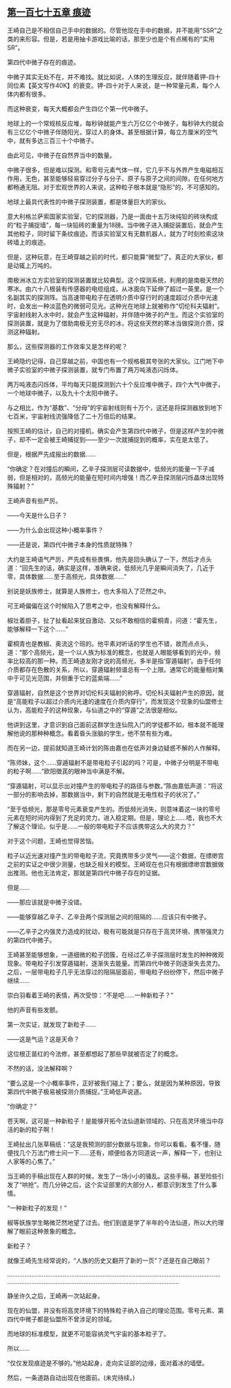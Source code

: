 ## [第一百七十五章 痕迹](https://www.xxbiquge.com/11_11207/9165880.html)


  王崎自己是不相信自己手中的数据的。尽管他现在手中的数据，并不能用“SSR”之类的来形容。但是，若是用抽卡游戏比喻的话，那至少也是个有点稀有的“实用SR”。

  第四代中微子存在的痕迹。

  中微子其实无处不在，并不难找。就比如说，人体的生理反应，就伴随着钾-四十同位素【英文写作40K】的衰变。钾-四十对于人来说，是一种常量元素，每个人体内都有很多。

  而这种衰变，每天大概都会产生四亿个第一代中微子。

  地球上的一个常规核反应堆，每秒钟就能产生六万亿亿个中微子，每秒钟大约就会有三亿亿个中微子伴随阳光，穿过人的身体。甚至根据计算，每立方厘米的空气中，就有多达三百三十个中微子。

  由此可见，中微子在自然界当中的数量。

  中微子很多，但是难以探测。和零号元素气体一样，它几乎不与外界产生电磁相互作用，无色，甚至能够轻易穿过分子与分子、原子与原子之间的间隙，在任何地方都畅通无阻。对于宏观世界的人来说，这种粒子根本就是“隐形”的，不可感知的。

  地球上最具代表性的中微子探测装置，都是体量巨大的家伙。

  意大利格兰萨索国家实验室，它的探测器，乃是一面由十五万块纯铅的砖块构成的“粒子捕捉墙”，每一块铅砖的重量为18磅。当中微子进入捕捉装置后，就会产生其他粒子，同时留下条纹痕迹。而该实验室又有无数机器人，就为了时刻检索这块砖墙上的痕迹。

  但是，这种玩意，在王崎穿越之前的时代，都只能算“微型”了。真正的大家伙，都是动辄上万吨的。

  南极洲冰立方实验室的探测装置就比较典型。这个探测系统，利用的是南极天然的寒冰。由六十八根装有传感器的电缆组成，从冰面向下延伸了超过一英里。是一个名副其实的探测阵。当高速带电粒子在透明介质中穿行时的速度超过介质中光速时，会发出一种淡蓝色的微弱可见光。这种光在地球上就被称作“切伦科夫辐射”。宇宙射线射入水中时，就会产生这种辐射，并伴随中微子的产生。而这个实验室的探测装置，就是为了借助南极无穷无尽的冰，将这些天然的寒冰当做探测介质，探测这种辐射。

  那么，这些探测器的工作效率又是怎样的呢？

  王崎隐约记得，自己穿越之前，中国也有一个规格极其夸张的大家伙。江门地下中微子实验室的中微子探测装置，就专门布置了两万吨液态闪烁体。

  两万吨液态闪烁体，平均每天只能探测到六十个反应堆中微子，四个大气中微子，一个地球中微子，以及九十个太阳中微子。

  与之相比，作为“基数”、“分母”的宇宙射线则有十万个，这还是将探测器放到地下七百米，宇宙射线流强降低了二十万倍后的结果。

  按照王崎的估计，自己的对撞机，确实会产生第四代中微子，但是这样产生的中微子，却不一定会被王崎捕捉到——至少一次就捕捉到的概率，实在是太低了。

  但是，根据严先成报出的数据……

  “你确定？在对撞后的瞬间，乙辛子探测层可读数据中，低频光的能量一下子减弱，但是相对的，高频光的能量在短时间内增强！而乙辛丑探测层闪烁晶体出现特殊辐射？”

  王崎声音有些严厉。

  ——今天是什么日子？

  ——为什么会出现这种小概率事件？

  ——还是说，第四代中微子本身的性质就特殊？

  大约是王崎语气严厉，严先成有些畏惧，他先是回头确认了一下，然后才点头道：“回先生的话，确实是这样，准确来说，低频光几乎是瞬间消失了，几近于零，具体数据……至于高频光，具体数据……”

  别说是妖族修士，就算是人族修士，也大多陷入了茫然之中。

  可王崎偏偏在这个时候陷入了思考之中，也没有解释什么。

  椒壮着胆子，扯了扯看起来犹自激动、又似不敢相信的霍桐青，问道：“霍先生，能够解释一下这个……”

  霍桐青也是教椒、奥流这个班的。他平素对听话的学生也不错，故而点点头，道：“那个高频光，是一个以人族为标准的概念，也就是人眼能够看到的光中，频率比较高的那一种。而王崎道友刚才说的高频光，多半是指‘穿遁辐射’。由于任何介质都存在色散的关系，所以，穿遁辐射频谱总有一个上限。通常它的能量相对集中于可见光范围，并侧重于它的蓝紫端……”

  穿遁辐射，自然是这个世界对切伦科夫辐射的称呼。切伦科夫辐射产生的原因，就是“高能粒子以超过介质内光速的速度在介质内穿行”，而发现这个现象的仙盟修士认为，高能粒子的这种现象，与仙道之中的“穿遁”之法很是相似。

  他讲到这里，才意识到自己面前这群学生连仙院入门的学徒都不如，根本就不能理解他说的那种种概念。看着昏头涨脑的学生，他不禁有些为难。

  而在另一边，提前就知道王崎计划的陈由嘉也在低声对身边疑惑不解的人作解释。

  “陈师妹，这个……穿遁辐射不是带电粒子引起的吗？可是，中微子分明是不带电的粒子啊……”欧阳徵芪的眼神当中满是不解。

  “穿遁辐射，可以显示出对撞产生的带电粒子的路径与参数。”陈由嘉低声道：“将这一部分的影响去掉，那数据当中，剩下的自然就是无电性粒子的状况了。”

  “至于低频光，那是零号元素衰变产生的。而低频光消失，则意味着这一块的零号元素在短时间内得到了充足的灵力，进入稳定期。但是，理论上……唔，我也不大了解这个理论。似乎是……一般的带电粒子不应该携带这么大的灵力？”

  对于这个问题，王崎也觉得苦恼。

  粒子以近光速对撞产生的带电粒子流，究竟携带多少灵气——这个数据，在缥缈宫之前的实证之中很少测量，也缺乏相关的模型。王崎现在也只有根据缥缈宫数据做出推测。他也无法肯定，那就是第四代中微子存在的证据。

  但是……

  ——那应该就是中微子没错。

  ——能够穿越乙辛子、乙辛丑两个探测层之间的阻隔的……应该只有中微子。

  ——乙辛子之内强灵力造成的扰动，极有可能就是只存在于高灵环境、携带强灵力的第四代中微子。

  王崎甚至能够想象，一道细微的粒子团簇，在经过乙辛子探测层时发生的种种微观现象。带电粒子引发穿遁辐射，逐渐失去能量。而第四代中微子则逐渐失去灵力。之后，一层带电粒子几乎无法穿过的阻隔层面前，带电粒子纷纷停下，然后中微子继续……

  崇白羽看着王崎的表情，再次受惊：“不是吧……一种新粒子？”

  他的声音有些发颤。

  第一次实证，就发现了新粒子……

  ——这是气运？这是天命？

  这位根正苗红的今法修，甚至都想起了那些早就被否定了的概念。

  不然的话，没法解释啊？

  “要么这是一个小概率事件，正好被我们碰上了；要么，就是因为某种原因，导致第四代中微子极易被探测介质捕捉。”王崎低声说道。

  “你确定？”

  苍天啊，这可是一种新粒子！是能够开拓今法仙道新领域的、只在高灵环境当中存活的新的粒子啊！

  王崎扯出几张草稿纸：“这是我预测的部分数据与现象。你可以看看。看不懂，随便找几个万法门修士问一下……还有，顺便给各方同道说一声，解释一下，也别让人家等的心焦了。”

  当王崎的手稿出现在人群的时候，发生了一场小小的骚乱。这些手稿，甚至险些引发了“哄抢”。而几分钟之后，这个实证部里的大部分人，都意识到发生了什么事情。

  “一种新粒子的发现！”

  椒等妖族学生略微茫然地望了过去。他们到底是学了半年的今法仙道，所以大约理解了眼前这种景象的概念。

  新粒子？

  就像王崎先生经常说的，“人族的历史又翻开了新的一页”？还是在自己眼前？

  ……………………………………………………………………………………………………………………………………………………………………………………………………

  静坐许久之后，王崎再一次站起身。

  现在的仙盟，并没有将高灵环境下的特殊粒子纳入自己的理论范围。零号元素、第四代中微子都是仙盟所不曾涉足的领域。

  而地球的标准模型，就更不可能容纳灵气宇宙的基本粒子了。

  所以……

  “仅仅发现痕迹是不够的。”他站起身，走向实证部的边缘，面对着冰的墙壁。

  然后，一条道路自动出现在他面前。(未完待续。)
